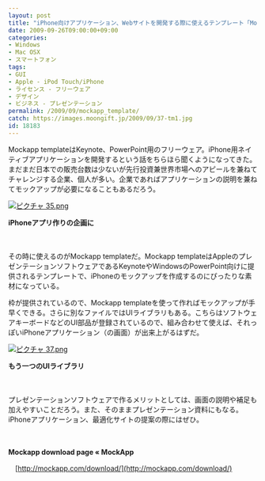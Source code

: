 ```yaml
---
layout: post
title: "iPhone向けアプリケーション、Webサイトを開発する際に使えるテンプレート「Mockapp template」"
date: 2009-09-26T09:00:00+09:00
categories:
- Windows
- Mac OSX
- スマートフォン
tags: 
- GUI
- Apple - iPod Touch/iPhone
- ライセンス - フリーウェア
- デザイン
- ビジネス - プレゼンテーション
permalink: /2009/09/mockapp_template/
catch: https://images.moongift.jp/2009/09/37-tm1.jpg
id: 18183
---
```

Mockapp templateはKeynote、PowerPoint用のフリーウェア。iPhone用ネイティブアプリケーションを開発するという話をちらほら聞くようになってきた。まだまだ日本での販売台数は少ないが先行投資兼世界市場へのアピールを兼ねてチャレンジする企業、個人が多い。企業であればアプリケーションの説明を兼ねてモックアップが必要になることもあるだろう。

  

[![ピクチャ 35.png](https://images.moongift.jp/2009/09/35-tm.jpg)](https://images.moongift.jp/2009/09/35.png)  
  
**iPhoneアプリ作りの企画に**

  

　

  

その時に使えるのがMockapp templateだ。Mockapp templateはAppleのプレゼンテーションソフトウェアであるKeynoteやWindowsのPowerPoint向けに提供されるテンプレートで、iPhoneのモックアップを作成するのにぴったりな素材になっている。

  
  
<!--more-->

枠が提供されているので、Mockapp templateを使って作ればモックアップが手早くできる。さらに別なファイルではUIライブラリもある。こちらはソフトウェアキーボードなどのUI部品が登録されているので、組み合わせて使えば、それっぽいiPhoneアプリケーション（の画面）が出来上がるはずだ。

  

[![ピクチャ 37.png](https://images.moongift.jp/2009/09/37-tm1.jpg)](https://images.moongift.jp/2009/09/371.png)  
  
**もう一つのUIライブラリ**

  

　

  

プレゼンテーションソフトウェアで作るメリットとしては、画面の説明や補足も加えやすいことだろう。また、そのままプレゼンテーション資料にもなる。iPhoneアプリケーション、最適化サイトの提案の際にはぜひ。

  

　

  

**Mockapp download page « MockApp**  
  
　[http://mockapp.com/download/](http://mockapp.com/download/)

  
